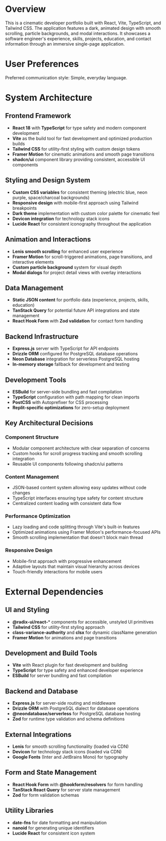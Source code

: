 # Overview

This is a cinematic developer portfolio built with React, Vite, TypeScript, and Tailwind CSS. The application features a dark, animated design with smooth scrolling, particle backgrounds, and modal interactions. It showcases a software engineer's experience, skills, projects, education, and contact information through an immersive single-page application.

# User Preferences

Preferred communication style: Simple, everyday language.

# System Architecture

## Frontend Framework
- **React 18** with **TypeScript** for type safety and modern component development
- **Vite** as the build tool for fast development and optimized production builds
- **Tailwind CSS** for utility-first styling with custom design tokens
- **Framer Motion** for cinematic animations and smooth page transitions
- **shadcn/ui** component library providing consistent, accessible UI components

## Styling and Design System
- **Custom CSS variables** for consistent theming (electric blue, neon purple, space/charcoal backgrounds)
- **Responsive design** with mobile-first approach using Tailwind breakpoints
- **Dark theme** implementation with custom color palette for cinematic feel
- **Devicon integration** for technology stack icons
- **Lucide React** for consistent iconography throughout the application

## Animation and Interactions
- **Lenis smooth scrolling** for enhanced user experience
- **Framer Motion** for scroll-triggered animations, page transitions, and interactive elements
- **Custom particle background** system for visual depth
- **Modal dialogs** for project detail views with overlay interactions

## Data Management
- **Static JSON content** for portfolio data (experience, projects, skills, education)
- **TanStack Query** for potential future API integrations and state management
- **React Hook Form** with **Zod validation** for contact form handling

## Backend Infrastructure
- **Express.js** server with TypeScript for API endpoints
- **Drizzle ORM** configured for PostgreSQL database operations
- **Neon Database** integration for serverless PostgreSQL hosting
- **In-memory storage** fallback for development and testing

## Development Tools
- **ESBuild** for server-side bundling and fast compilation
- **TypeScript** configuration with path mapping for clean imports
- **PostCSS** with Autoprefixer for CSS processing
- **Replit-specific optimizations** for zero-setup deployment

## Key Architectural Decisions

### Component Structure
- Modular component architecture with clear separation of concerns
- Custom hooks for scroll progress tracking and smooth scrolling integration
- Reusable UI components following shadcn/ui patterns

### Content Management
- JSON-based content system allowing easy updates without code changes
- TypeScript interfaces ensuring type safety for content structure
- Centralized content loading with consistent data flow

### Performance Optimization
- Lazy loading and code splitting through Vite's built-in features
- Optimized animations using Framer Motion's performance-focused APIs
- Smooth scrolling implementation that doesn't block main thread

### Responsive Design
- Mobile-first approach with progressive enhancement
- Adaptive layouts that maintain visual hierarchy across devices
- Touch-friendly interactions for mobile users

# External Dependencies

## UI and Styling
- **@radix-ui/react-*** components for accessible, unstyled UI primitives
- **Tailwind CSS** for utility-first styling approach
- **class-variance-authority** and **clsx** for dynamic className generation
- **Framer Motion** for animations and page transitions

## Development and Build Tools
- **Vite** with React plugin for fast development and building
- **TypeScript** for type safety and enhanced developer experience
- **ESBuild** for server bundling and fast compilation

## Backend and Database
- **Express.js** for server-side routing and middleware
- **Drizzle ORM** with PostgreSQL dialect for database operations
- **@neondatabase/serverless** for PostgreSQL database hosting
- **Zod** for runtime type validation and schema definitions

## External Integrations
- **Lenis** for smooth scrolling functionality (loaded via CDN)
- **Devicon** for technology stack icons (loaded via CDN)
- **Google Fonts** (Inter and JetBrains Mono) for typography

## Form and State Management
- **React Hook Form** with **@hookform/resolvers** for form handling
- **TanStack React Query** for server state management
- **Zod** for form validation schemas

## Utility Libraries
- **date-fns** for date formatting and manipulation
- **nanoid** for generating unique identifiers
- **Lucide React** for consistent icon system